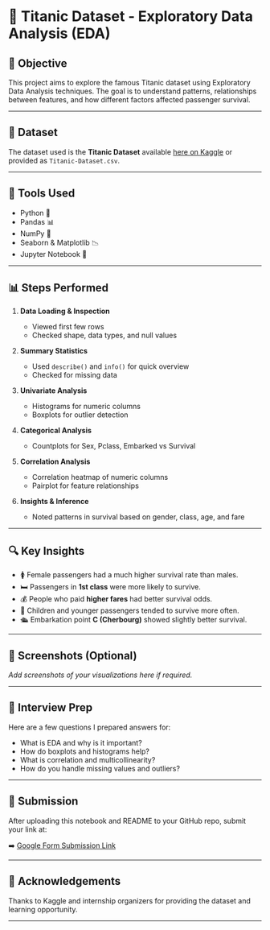 # 🚢 Titanic Dataset - Exploratory Data Analysis (EDA)

## 🎯 Objective
This project aims to explore the famous Titanic dataset using Exploratory Data Analysis techniques. The goal is to understand patterns, relationships between features, and how different factors affected passenger survival.

---

## 📁 Dataset
The dataset used is the **Titanic Dataset** available [here on Kaggle](https://www.kaggle.com/datasets/yasserh/titanic-dataset) or provided as `Titanic-Dataset.csv`.

---

## 🧰 Tools Used
- Python 🐍
- Pandas 📊
- NumPy 🔢
- Seaborn & Matplotlib 📉
- Jupyter Notebook 📓

---

## 📊 Steps Performed

1. **Data Loading & Inspection**
   - Viewed first few rows
   - Checked shape, data types, and null values

2. **Summary Statistics**
   - Used `describe()` and `info()` for quick overview
   - Checked for missing data

3. **Univariate Analysis**
   - Histograms for numeric columns
   - Boxplots for outlier detection

4. **Categorical Analysis**
   - Countplots for Sex, Pclass, Embarked vs Survival

5. **Correlation Analysis**
   - Correlation heatmap of numeric columns
   - Pairplot for feature relationships

6. **Insights & Inference**
   - Noted patterns in survival based on gender, class, age, and fare

---

## 🔍 Key Insights

- 🚺 Female passengers had a much higher survival rate than males.
- 🛏️ Passengers in **1st class** were more likely to survive.
- 💰 People who paid **higher fares** had better survival odds.
- 👶 Children and younger passengers tended to survive more often.
- 🛳️ Embarkation point **C (Cherbourg)** showed slightly better survival.

---

## 📸 Screenshots (Optional)
_Add screenshots of your visualizations here if required._

---

## 🧠 Interview Prep
Here are a few questions I prepared answers for:

- What is EDA and why is it important?
- How do boxplots and histograms help?
- What is correlation and multicollinearity?
- How do you handle missing values and outliers?

---

## 🔗 Submission
After uploading this notebook and README to your GitHub repo, submit your link at:

➡️ [Google Form Submission Link](https://forms.gle/8Gm83s53KbyXs3Ne9)

---

## 🙌 Acknowledgements
Thanks to Kaggle and internship organizers for providing the dataset and learning opportunity.

---
